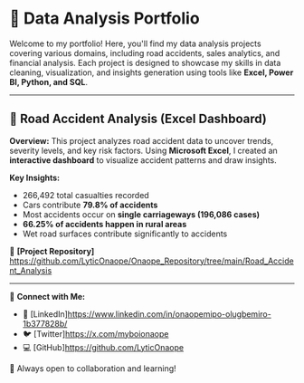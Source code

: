 # 📂 Data Analysis Portfolio

Welcome to my portfolio! Here, you'll find my data analysis projects covering various domains, including road accidents, sales analytics, and financial analysis. Each project is designed to showcase my skills in data cleaning, visualization, and insights generation using tools like **Excel, Power BI, Python, and SQL**.

---

## 🚦 Road Accident Analysis (Excel Dashboard)
**Overview:** This project analyzes road accident data to uncover trends, severity levels, and key risk factors. Using **Microsoft Excel**, I created an **interactive dashboard** to visualize accident patterns and draw insights.

**Key Insights:**
- 266,492 total casualties recorded
- Cars contribute **79.8% of accidents**
- Most accidents occur on **single carriageways (196,086 cases)**
- **66.25% of accidents happen in rural areas**
- Wet road surfaces contribute significantly to accidents

🔗 **[Project Repository]** https://github.com/LyticOnaope/Onaope_Repository/tree/main/Road_Accident_Analysis


---

📢 **Connect with Me:**
- 📍 [LinkedIn]https://www.linkedin.com/in/onaopemipo-olugbemiro-1b377828b/
- 🐦 [Twitter]https://x.com/myboionaope
- 💻 [GitHub]https://github.com/LyticOnaope

🚀 Always open to collaboration and learning!





